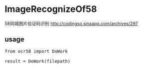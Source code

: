 ImageRecognizeOf58
==================

58同城图片验证码识别
http://codingso.sinaapp.com/archives/297

usage
-----
<pre>
from ocr58 import DoWork

result = DoWork(filepath)
</pre>
